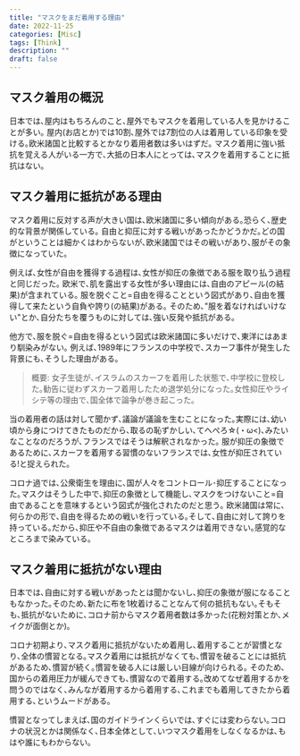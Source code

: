 ```yaml
---
title: "マスクをまだ着用する理由"
date: 2022-11-25
categories: [Misc]
tags: [Think]
description: ""
draft: false
---
```


## マスク着用の概況
日本では､屋内はもちろんのこと､屋外でもマスクを着用している人を見かけることが多い｡
屋内(お店とか)では10割､屋外では7割位の人は着用している印象を受ける｡欧米諸国と比較するとかなり着用者数は多いはずだ｡
マスク着用に強い抵抗を覚える人がいる一方で､大抵の日本人にとっては､マスクを着用することに抵抗はない｡


## マスク着用に抵抗がある理由
マスク着用に反対する声が大きい国は､欧米諸国に多い傾向がある｡恐らく､歴史的な背景が関係している｡
自由と抑圧に対する戦いがあったかどうかだ｡どの国がということは細かくはわからないが､欧米諸国ではその戦いがあり､服がその象徴になっていた｡

例えば､女性が自由を獲得する過程は､女性が抑圧の象徴である服を取り払う過程と同じだった｡
欧米で､肌を露出する女性が多い理由には､自由のアピール(の結果)が含まれている｡
服を脱ぐこと=自由を得ることという図式があり､自由を獲得して来たという自負や誇り(の結果)がある｡
そのため､"服を着なければいけない"とか､自分たちを覆うものに対しては､強い反発や抵抗がある｡

他方で､服を脱ぐ=自由を得るという図式は欧米諸国に多いだけで､東洋にはあまり馴染みがない｡
例えば､1989年にフランスの中学校で､スカーフ事件が発生した背景にも､そうした理由がある｡


> 概要: 女子生徒が､イスラムのスカーフを着用した状態で､中学校に登校した｡勧告に従わずスカーフ着用したため退学処分になった｡女性抑圧やライシテ等の理由で､国全体で論争が巻き起こった｡

当の着用者の話は対して聞かず､議論が議論を生むことになった｡実際には､幼い頃から身につけてきたものだから､取るの恥ずかしい､てへぺろ☆(・ω<)､みたいなことなのだろうが､フランスではそうは解釈されなかった｡
服が抑圧の象徴であるために､スカーフを着用する習慣のないフランスでは､女性が抑圧されている!と捉えられた｡

コロナ過では､公衆衛生を理由に､国が人々をコントロール･抑圧することになった｡マスクはそうした中で､抑圧の象徴として機能し､マスクをつけないこと=自由であることを意味するという図式が強化されたのだと思う｡
欧米諸国は常に､何らかの形で､自由を得るための戦いを行っている｡そして､自由に対して誇りを持っている｡だから､抑圧や不自由の象徴であるマスクは着用できない｡感覚的なところまで染みている｡


## マスク着用に抵抗がない理由
日本では､自由に対する戦いがあったとは聞かないし､抑圧の象徴が服になることもなかった｡そのため､新たに布を1枚着けることなんて何の抵抗もない｡そもそも､抵抗がないために､コロナ前からマスク着用者数は多かった(花粉対策とか､メイクが面倒とか)｡

コロナ初期より､マスク着用に抵抗がないため着用し､着用することが習慣となり､全体の慣習となる｡マスク着用には抵抗がなくても､慣習を破ることには抵抗があるため､慣習が続く｡慣習を破る人には厳しい目線が向けられる｡
そのため､国からの着用圧力が緩んできても､慣習なので着用する｡改めてなぜ着用するかを問うのではなく､みんなが着用するから着用する､これまでも着用してきたから着用する､というムードがある｡

慣習となってしまえば､国のガイドラインくらいでは､すぐには変わらない｡コロナの状況とかは関係なく､日本全体として､いつマスク着用をしなくなるかは､もはや誰にもわからない｡
